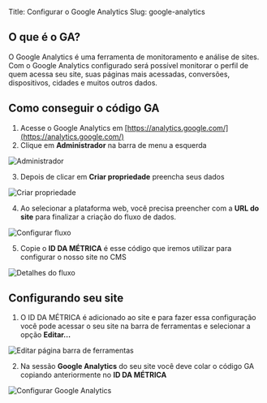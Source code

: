 Title: Configurar o Google Analytics
Slug: google-analytics

## O que é o GA?

O Google Analytics é uma ferramenta de monitoramento e análise de sites. Com o Google Analytics configurado será possível monitorar o perfil de quem acessa seu site, suas páginas mais acessadas, conversões, dispositivos, cidades e muitos outros dados.

## Como conseguir o código GA

1. Acesse o Google Analytics em [https://analytics.google.com/](https://analytics.google.com/)
2. Clique em **Administrador** na barra de menu a esquerda

![Administrador]({attach}images/google-analytics/1-administrador.png)

3. Depois de clicar em **Criar propriedade** preencha seus dados

![Criar propriedade]({attach}images/google-analytics/2-coleta-de-dados.png)

4. Ao selecionar a plataforma web, você precisa preencher com a **URL do site** para finalizar a criação do fluxo de dados.

![Configurar fluxo]({attach}images/google-analytics/3-configurar-fluxo.png)

5. Copie o **ID DA MÉTRICA** é esse código que iremos utilizar para configurar o nosso site no CMS

![Detalhes do fluxo]({attach}images/google-analytics/4-detalhes-fluxo.png)

## Configurando seu site

1. O ID DA MÉTRICA é adicionado ao site e para fazer essa configuração você pode acessar o seu site na barra de ferramentas e selecionar a opção **Editar...**

![Editar página barra de ferramentas]({attach}images/google-analytics/1-editar-pagina.png)

2. Na sessão **Google Analytics** do seu site você deve colar o código GA copiando anteriormente no **ID DA MÉTRICA**

![Configurar Google Analytics]({attach}images/google-analytics/2-configurar-ga.png)